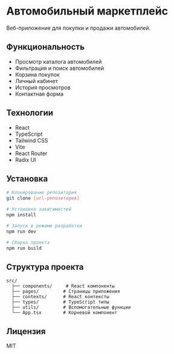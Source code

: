 # Автомобильный маркетплейс

Веб-приложение для покупки и продажи автомобилей.

## Функциональность

- Просмотр каталога автомобилей
- Фильтрация и поиск автомобилей
- Корзина покупок
- Личный кабинет
- История просмотров
- Контактная форма

## Технологии

- React
- TypeScript
- Tailwind CSS
- Vite
- React Router
- Radix UI

## Установка

```bash
# Клонирование репозитория
git clone [url-репозитория]

# Установка зависимостей
npm install

# Запуск в режиме разработки
npm run dev

# Сборка проекта
npm run build
```

## Структура проекта

```
src/
  ├── components/     # React компоненты
  ├── pages/         # Страницы приложения
  ├── contexts/      # React контексты
  ├── types/         # TypeScript типы
  ├── utils/         # Вспомогательные функции
  └── App.tsx        # Корневой компонент
```

## Лицензия

MIT
